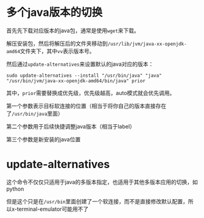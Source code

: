 # 多个java版本的切换

首先先下载对应版本的java包，通常是使用`wget`来下载。

解压安装包，然后将解压后的文件夹移动到`/usr/lib/jvm/java-xx-openjdk-amd64`文件夹下，其中`vv`表示版本号。

然后通过`update-alternatives`来设置默认的java对应的版本：

```shell
sudo update-alternatives --install "/usr/bin/java" "java" "/usr/bin/jvm/java-xx-openjdk-amd64/bin/java" prior
```

其中，`prior`需要替换成优先级，优先级越高，auto模式就会优先调用。

第一个参数表示目标软连接的位置（相当于将你自己的版本直接存在了`/usr/bin/java`里面）

第二个参数用于后续快捷调整java版本（相当于label）

第三个参数是新安装的java位置

# update-alternatives

这个命令不仅仅只适用于java的多版本指定，也适用于其他多版本应用的切换，如python

但是这个只是在`/usr/bin`里面创建了一个软连接，而不是直接修改默认配置，所以x-terminal-emulator可能用不了
